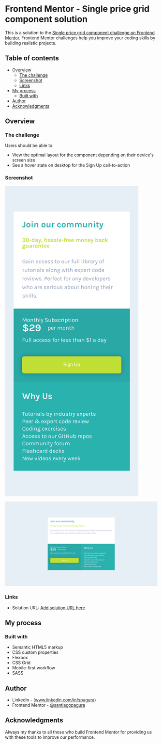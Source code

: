 # Frontend Mentor - Single price grid component solution

This is a solution to the [Single price grid component challenge on Frontend Mentor](https://www.frontendmentor.io/challenges/single-price-grid-component-5ce41129d0ff452fec5abbbc). Frontend Mentor challenges help you improve your coding skills by building realistic projects. 

## Table of contents

- [Overview](#overview)
  - [The challenge](#the-challenge)
  - [Screenshot](#screenshot)
  - [Links](#links)
- [My process](#my-process)
  - [Built with](#built-with)
- [Author](#author)
- [Acknowledgments](#acknowledgments)



## Overview

### The challenge

Users should be able to:

- View the optimal layout for the component depending on their device's screen size
- See a hover state on desktop for the Sign Up call-to-action

### Screenshot

![](./design/screenshots/screenshot-375.png)


![](./design/screenshots/screenshot-1440.png)



### Links

- Solution URL: [Add solution URL here](https://santiagopagura.github.io/single-price-grid-component-master/)

## My process

### Built with

- Semantic HTML5 markup
- CSS custom properties
- Flexbox
- CSS Grid
- Mobile-first workflow
- SASS


## Author

- LinkedIn - (www.linkedin.com/in/spagura)
- Frontend Mentor - [@santiagopagura](https://www.frontendmentor.io/profile/yourusername)



## Acknowledgments


Always my thanks to all those who build Frontend Mentor for providing us with these tools to improve our performance.